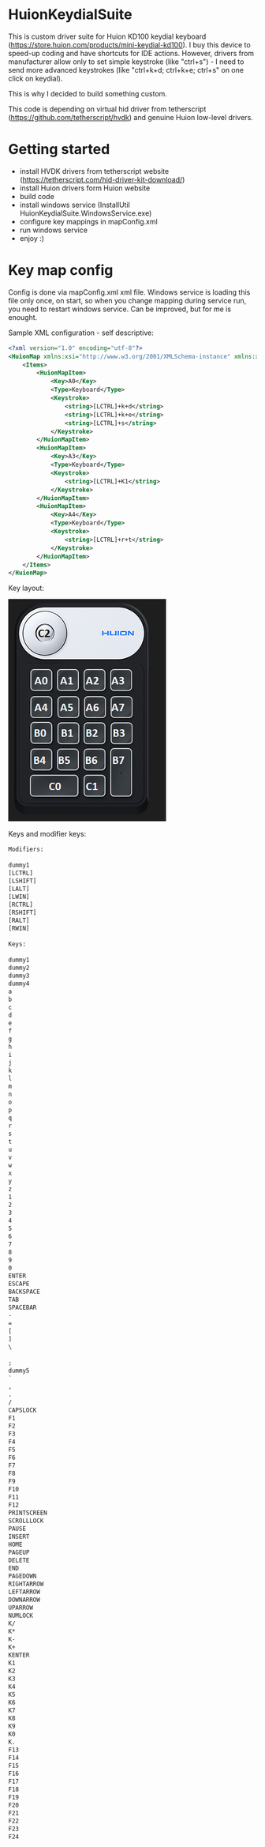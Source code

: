 # HuionKeydialSuite

This is custom driver suite for Huion KD100 keydial keyboard (https://store.huion.com/products/mini-keydial-kd100). I buy this device to speed-up coding and have shortcuts for IDE actions. 
However, drivers from manufacturer allow only to set simple keystroke (like "ctrl+s") - I need to send more advanced keystrokes (like "ctrl+k+d; ctrl+k+e; ctrl+s" on one click on keydial).

This is why I decided to build something custom.

This code is depending on virtual hid driver from tetherscript (https://github.com/tetherscript/hvdk) and genuine Huion low-level drivers.

# Getting started

* install HVDK drivers from tetherscript website (https://tetherscript.com/hid-driver-kit-download/)
* install Huion drivers form Huion website
* build code
* install windows service (InstallUtil HuionKeydialSuite.WindowsService.exe)
* configure key mappings in mapConfig.xml
* run windows service
* enjoy :)

# Key map config

Config is done via mapConfig.xml xml file. Windows service is loading this file only once, on start, so when you change mapping during service run, you need to restart windows service. 
Can be improved, but for me is enought.

Sample XML configuration - self descriptive:

```xml
<?xml version="1.0" encoding="utf-8"?>
<HuionMap xmlns:xsi="http://www.w3.org/2001/XMLSchema-instance" xmlns:xsd="http://www.w3.org/2001/XMLSchema">
	<Items>
		<HuionMapItem>
			<Key>A0</Key>
			<Type>Keyboard</Type>
			<Keystroke>
				<string>[LCTRL]+k+d</string>
				<string>[LCTRL]+k+e</string>
				<string>[LCTRL]+s</string>
			</Keystroke>
		</HuionMapItem>
		<HuionMapItem>
			<Key>A3</Key>
			<Type>Keyboard</Type>
			<Keystroke>
				<string>[LCTRL]+K1</string>
			</Keystroke>
		</HuionMapItem>
		<HuionMapItem>
			<Key>A4</Key>
			<Type>Keyboard</Type>
			<Keystroke>
				<string>[LCTRL]+r+t</string>
			</Keystroke>
		</HuionMapItem>
	</Items>
</HuionMap>

```

Key layout:

![Alt text](HKS.Core/Huion/HuionKD100Layout.png)

Keys and modifier keys:

```
Modifiers: 

dummy1
[LCTRL]
[LSHIFT]
[LALT]
[LWIN]
[RCTRL]
[RSHIFT]
[RALT]
[RWIN]

Keys: 

dummy1
dummy2
dummy3
dummy4
a
b
c
d
e
f
g
h
i
j
k
l
m
n
o
p
q
r
s
t
u
v
w
x
y
z
1
2
3
4
5
6
7
8
9
0
ENTER
ESCAPE
BACKSPACE
TAB
SPACEBAR
-
=
[
]
\

;
dummy5
`
,
.
/
CAPSLOCK
F1
F2
F3
F4
F5
F6
F7
F8
F9
F10
F11
F12
PRINTSCREEN
SCROLLLOCK
PAUSE
INSERT
HOME
PAGEUP
DELETE
END
PAGEDOWN
RIGHTARROW
LEFTARROW
DOWNARROW
UPARROW
NUMLOCK
K/
K*
K-
K+
KENTER
K1
K2
K3
K4
K5
K6
K7
K8
K9
K0
K.
F13
F14
F15
F16
F17
F18
F19
F20
F21
F22
F23
F24
```
